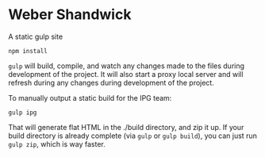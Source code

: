 # Weber Shandwick

A static gulp site

`npm install`

`gulp` will build, compile, and watch any changes made to the files during development of the project. It will also start a proxy local server and will refresh during any changes during development of the project.

To manually output a static build for the IPG team:

`gulp ipg`

That will generate flat HTML in the ./build directory, and zip it up. If your build directory is already complete (via `gulp` or `gulp build`), you can just run `gulp zip`, which is way faster.